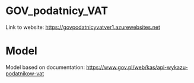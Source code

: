 # GOV_podatnicy_VAT
Link to website: https://govpodatnicyvatver1.azurewebsites.net
# Model
Model based on documentation: https://www.gov.pl/web/kas/api-wykazu-podatnikow-vat
